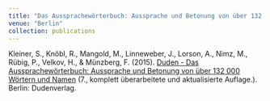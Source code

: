 ```yaml
---
title: "Das Aussprachewörterbuch: Aussprache und Betonung von über 132 000 Wörtern und Namen"
venue: "Berlin"
collection: publications
---
```


Kleiner, S., Knöbl, R., Mangold, M., Linneweber, J., Lorson, A., Nimz, M., Rübig, P., Velkov, H., & Münzberg, F. (2015). [Duden - Das Aussprachewörterbuch: Aussprache und Betonung von über 132 000 Wörtern und Namen](https://books.google.co.uk/books?id=T6vWCgAAQBAJ&printsec=frontcover&dq=duden+das+aussprachew%C3%B6rterbuch&hl=en&sa=X&ved=0ahUKEwiQsfb82NDkAhWPXsAKHVRBDWoQ6AEIKDAA#v=onepage&q&f=false) (7., komplett überarbeitete und aktualisierte Auflage.). Berlin: Dudenverlag.
